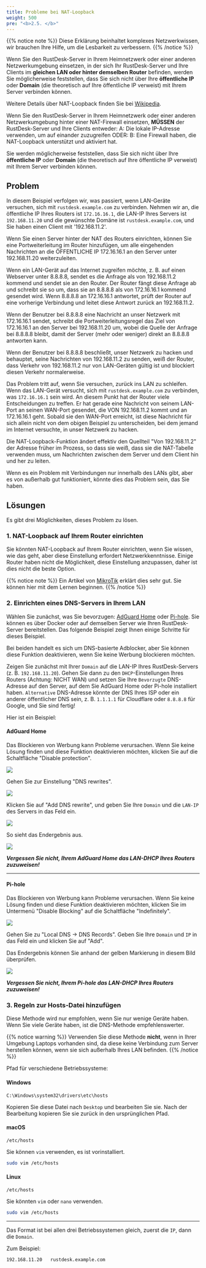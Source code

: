 ```yaml
---
title: Probleme bei NAT-Loopback
weight: 500
pre: "<b>2.5. </b>"
---
```


{{% notice note %}}
Diese Erklärung beinhaltet komplexes Netzwerkwissen, wir brauchen Ihre Hilfe, um die Lesbarkeit zu verbessern.
{{% /notice %}}

Wenn Sie den RustDesk-Server in Ihrem Heimnetzwerk oder einer anderen Netzwerkumgebung einsetzen, in der sich Ihr RustDesk-Server und Ihre Clients im **gleichen LAN oder hinter demselben Router** befinden, werden Sie möglicherweise feststellen, dass Sie sich nicht über Ihre **öffentliche IP** oder **Domain** (die theoretisch auf Ihre öffentliche IP verweist) mit Ihrem Server verbinden können.

Weitere Details über NAT-Loopback finden Sie bei [Wikipedia](https://de.m.wikipedia.org/wiki/Netzwerkadressübersetzung).

Wenn Sie den RustDesk-Server in Ihrem Heimnetzwerk oder einer anderen Netzwerkumgebung hinter einer NAT-Firewall einsetzen, **MÜSSEN** der RustDesk-Server und Ihre Clients entweder:
A: Die lokale IP-Adresse verwenden, um auf einander zuzugreifen ODER:
B: Eine Firewall haben, die NAT-Loopback unterstützt und aktiviert hat.

Sie werden möglicherweise feststellen, dass Sie sich nicht über Ihre **öffentliche IP** oder **Domain** (die theoretisch auf Ihre öffentliche IP verweist) mit Ihrem Server verbinden können.

## Problem
In diesem Beispiel verfolgen wir, was passiert, wenn LAN-Geräte versuchen, sich mit `rustdesk.example.com` zu verbinden. Nehmen wir an, die öffentliche IP Ihres Routers ist `172.16.16.1`, die LAN-IP Ihres Servers ist `192.168.11.20` und die gewünschte Domäne ist `rustdesk.example.com`, und Sie haben einen Client mit '192.168.11.2'.

Wenn Sie einen Server hinter der NAT des Routers einrichten, können Sie eine Portweiterleitung im Router hinzufügen, um alle eingehenden Nachrichten an die ÖFFENTLICHE IP 172.16.16.1 an den Server unter 192.168.11.20 weiterzuleiten.

Wenn ein LAN-Gerät auf das Internet zugreifen möchte, z. B. auf einen Webserver unter 8.8.8.8, sendet es die Anfrage als von 192.168.11.2 kommend und sendet sie an den Router. Der Router fängt diese Anfrage ab und schreibt sie so um, dass sie an 8.8.8.8 als von 172.16.16.1 kommend gesendet wird. Wenn 8.8.8.8 an 172.16.16.1 antwortet, prüft der Router auf eine vorherige Verbindung und leitet diese Antwort zurück an 192.168.11.2.

Wenn der Benutzer bei 8.8.8.8 eine Nachricht an unser Netzwerk mit 172.16.16.1 sendet, schreibt die Portweiterleitungsregel das Ziel von 172.16.16.1 an den Server bei 192.168.11.20 um, wobei die Quelle der Anfrage bei 8.8.8.8 bleibt, damit der Server (mehr oder weniger) direkt an 8.8.8.8 antworten kann.

Wenn der Benutzer bei 8.8.8.8 beschließt, unser Netzwerk zu hacken und behauptet, seine Nachrichten von 192.168.11.2 zu senden, weiß der Router, dass Verkehr von 192.168.11.2 nur von LAN-Geräten gültig ist und blockiert diesen Verkehr normalerweise.

Das Problem tritt auf, wenn Sie versuchen, zurück ins LAN zu schleifen. Wenn das LAN-Gerät versucht, sich mit `rustdesk.example.com` zu verbinden, was `172.16.16.1` sein wird. An diesem Punkt hat der Router viele Entscheidungen zu treffen. Er hat gerade eine Nachricht von seinem LAN-Port an seinen WAN-Port gesendet, die VON 192.168.11.2 kommt und an 172.16.16.1 geht. Sobald sie den WAN-Port erreicht, ist diese Nachricht für sich allein nicht von dem obigen Beispiel zu unterscheiden, bei dem jemand im Internet versuchte, in unser Netzwerk zu hacken.

Die NAT-Loopback-Funktion ändert effektiv den Quellteil "Von 192.168.11.2" der Adresse früher im Prozess, so dass sie weiß, dass sie die NAT-Tabelle verwenden muss, um Nachrichten zwischen dem Server und dem Client hin und her zu leiten.

Wenn es ein Problem mit Verbindungen nur innerhalb des LANs gibt, aber es von außerhalb gut funktioniert, könnte dies das Problem sein, das Sie haben.

## Lösungen
Es gibt drei Möglichkeiten, dieses Problem zu lösen.

### 1. NAT-Loopback auf Ihrem Router einrichten
Sie könnten NAT-Loopback auf Ihrem Router einrichten, wenn Sie wissen, wie das geht, aber diese Einstellung erfordert Netzwerkkenntnisse. Einige Router haben nicht die Möglichkeit, diese Einstellung anzupassen, daher ist dies nicht die beste Option.

{{% notice note %}}
Ein Artikel von [MikroTik](https://help.mikrotik.com/docs/display/ROS/NAT#NAT-HairpinNAT) erklärt dies sehr gut. Sie können hier mit dem Lernen beginnen.
{{% /notice %}}

### 2. Einrichten eines DNS-Servers in Ihrem LAN
Wählen Sie zunächst, was Sie bevorzugen: [AdGuard Home](https://github.com/AdguardTeam/AdGuardHome/wiki/Docker) oder [Pi-hole](https://github.com/pi-hole/docker-pi-hole). Sie können es über Docker oder auf demselben Server wie Ihren RustDesk-Server bereitstellen. Das folgende Beispiel zeigt Ihnen einige Schritte für dieses Beispiel.

Bei beiden handelt es sich um DNS-basierte Adblocker, aber Sie können diese Funktion deaktivieren, wenn Sie keine Werbung blockieren möchten.

Zeigen Sie zunächst mit Ihrer `Domain` auf die LAN-IP Ihres RustDesk-Servers (z. B. `192.168.11.20`). Gehen Sie dann zu den `DHCP`-Einstellungen Ihres Routers (Achtung: NICHT WAN) und setzen Sie Ihre `Bevorzugte` DNS-Adresse auf den Server, auf dem Sie AdGuard Home oder Pi-hole installiert haben. `Alternative` DNS-Adresse könnte der DNS Ihres ISP oder ein anderer öffentlicher DNS sein, z. B. `1.1.1.1` für Cloudflare oder `8.8.8.8` für Google, und Sie sind fertig!

Hier ist ein Beispiel:
#### AdGuard Home
Das Blockieren von Werbung kann Probleme verursachen. Wenn Sie keine Lösung finden und diese Funktion deaktivieren möchten, klicken Sie auf die Schaltfläche "Disable protection".

![](/docs/en/self-host/nat-loopback-issues/images/adguard_home_disable_protection.png)
<br>

Gehen Sie zur Einstellung "DNS rewrites".

![](/docs/en/self-host/nat-loopback-issues/images/adguard_home_click_dns_rewrites.png)
<br>

Klicken Sie auf "Add DNS rewrite", und geben Sie Ihre `Domain` und die `LAN-IP` des Servers in das Feld ein.

![](/docs/en/self-host/nat-loopback-issues/images/adguard_home_dns_rewrite_dialog.png)

So sieht das Endergebnis aus.

![](/docs/en/self-host/nat-loopback-issues/images/adguard_home_dns_rewrite_final_result.png)

***Vergessen Sie nicht, Ihrem AdGuard Home das LAN-DHCP Ihres Routers zuzuweisen!***
<hr>

#### Pi-hole
Das Blockieren von Werbung kann Probleme verursachen. Wenn Sie keine Lösung finden und diese Funktion deaktivieren möchten, klicken Sie im Untermenü "Disable Blocking" auf die Schaltfläche "Indefinitely".

![](/docs/en/self-host/nat-loopback-issues/images/pi_hole_disable_blocking.png)

Gehen Sie zu "Local DNS → DNS Records".
Geben Sie Ihre `Domain` und `IP` in das Feld ein und klicken Sie auf "Add".

Das Endergebnis können Sie anhand der gelben Markierung in diesem Bild überprüfen.

![](/docs/en/self-host/nat-loopback-issues/images/pi_hole_local_dns_dns_records.png)

***Vergessen Sie nicht, Ihrem Pi-hole das LAN-DHCP Ihres Routers zuzuweisen!***

### 3. Regeln zur Hosts-Datei hinzufügen
Diese Methode wird nur empfohlen, wenn Sie nur wenige Geräte haben. Wenn Sie viele Geräte haben, ist die DNS-Methode empfehlenswerter.

{{% notice warning %}}
Verwenden Sie diese Methode **nicht**, wenn in Ihrer Umgebung Laptops vorhanden sind, da diese keine Verbindung zum Server herstellen können, wenn sie sich außerhalb Ihres LAN befinden.
{{% /notice %}}

Pfad für verschiedene Betriebssysteme:

#### Windows
```text
C:\Windows\system32\drivers\etc\hosts
```
Kopieren Sie diese Datei nach `Desktop` und bearbeiten Sie sie. Nach der Bearbeitung kopieren Sie sie zurück in den ursprünglichen Pfad.

#### macOS
```text
/etc/hosts
```
Sie können `vim` verwenden, es ist vorinstalliert.
```sh
sudo vim /etc/hosts
```

#### Linux
```text
/etc/hosts
```
Sie könnten `vim` oder `nano` verwenden.
```sh
sudo vim /etc/hosts
```

<hr>

Das Format ist bei allen drei Betriebssystemen gleich, zuerst die `IP`, dann die `Domain`.

Zum Beispiel:
```text
192.168.11.20   rustdesk.example.com
```
